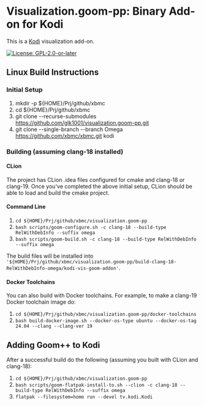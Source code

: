 # Visualization.goom-pp: Binary Add-on for Kodi

This is a [Kodi](http://kodi.tv) visualization add-on.

[![License: GPL-2.0-or-later](https://img.shields.io/badge/License-GPL%20v2+-blue.svg)](LICENSE.md)

## Linux Build Instructions

### Initial Setup

1. mkdir -p ${HOME}/Prj/github/xbmc
1. cd ${HOME}/Prj/github/xbmc
1. git clone --recurse-submodules https://github.com/glk1001/visualization.goom-pp.git
1. git clone --single-branch --branch Omega https://github.com/xbmc/xbmc.git kodi

### Building (assuming clang-18 installed)

#### CLion
The project has CLion .idea files configured for cmake and clang-18 or clang-19.
Once you've completed the above initial setup, CLion should be able to load 
and build the cmake project.

#### Command Line
1. `cd ${HOME}/Prj/github/xbmc/visualization.goom-pp`
1. `bash scripts/goom-configure.sh -c clang-18 --build-type RelWithDebInfo --suffix omega`
1. `bash scripts/goom-build.sh -c clang-18 --build-type RelWithDebInfo --suffix omega`

The build files will be installed into `'${HOME}/Prj/github/xbmc/visualization.goom-pp/build-clang-18-RelWithDebInfo-omega/kodi-vis-goom-addon'`.

#### Docker Toolchains
You can also build with Docker toolchains. For example, to make a 
clang-19 Docker toolchain image do:
1. `cd ${HOME}/Prj/github/xbmc/visualization.goom-pp/docker-toolchains`
1. `bash build-docker-image.sh --docker-os-type ubuntu --docker-os-tag 24.04 --clang --clang-ver 19` 

## Adding Goom++ to Kodi
After a successful build do the following (assuming you built with CLion and clang-18):
1. `cd ${HOME}/Prj/github/xbmc/visualization.goom-pp`
1. `bash scripts/goom-flatpak-install-to.sh --clion -c clang-18 --build-type RelWithDebInfo --suffix omega` 
1. `flatpak --filesystem=home run --devel tv.kodi.Kodi`

